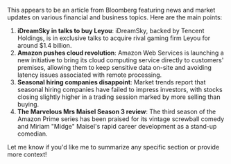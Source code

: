 This appears to be an article from Bloomberg featuring news and market updates on various financial and business topics. Here are the main points:

1. **iDreamSky in talks to buy Leyou**: iDreamSky, backed by Tencent Holdings, is in exclusive talks to acquire rival gaming firm Leyou for around $1.4 billion.
2. **Amazon pushes cloud revolution**: Amazon Web Services is launching a new initiative to bring its cloud computing service directly to customers' premises, allowing them to keep sensitive data on-site and avoiding latency issues associated with remote processing.
3. **Seasonal hiring companies disappoint**: Market trends report that seasonal hiring companies have failed to impress investors, with stocks closing slightly higher in a trading session marked by more selling than buying.
4. **The Marvelous Mrs Maisel Season 3 review**: The third season of the Amazon Prime series has been praised for its vintage screwball comedy and Miriam "Midge" Maisel's rapid career development as a stand-up comedian.

Let me know if you'd like me to summarize any specific section or provide more context!
